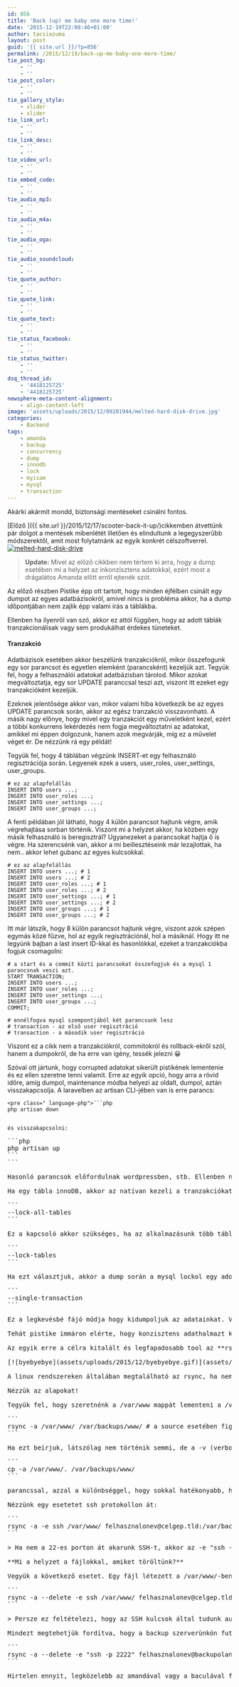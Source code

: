 ```yaml
---
id: 856
title: 'Back (up) me baby one more time!'
date: '2015-12-19T22:08:46+01:00'
author: tacsiazuma
layout: post
guid: '{{ site.url }}/?p=856'
permalink: /2015/12/19/back-up-me-baby-one-more-time/
tie_post_bg:
    - ''
    - ''
tie_post_color:
    - ''
    - ''
tie_gallery_style:
    - slider
    - slider
tie_link_url:
    - ''
    - ''
tie_link_desc:
    - ''
    - ''
tie_video_url:
    - ''
    - ''
tie_embed_code:
    - ''
    - ''
tie_audio_mp3:
    - ''
    - ''
tie_audio_m4a:
    - ''
    - ''
tie_audio_oga:
    - ''
    - ''
tie_audio_soundcloud:
    - ''
    - ''
tie_quote_author:
    - ''
    - ''
tie_quote_link:
    - ''
    - ''
tie_quote_text:
    - ''
    - ''
tie_status_facebook:
    - ''
    - ''
tie_status_twitter:
    - ''
    - ''
dsq_thread_id:
    - '4418125725'
    - '4418125725'
newsphere-meta-content-alignment:
    - align-content-left
image: 'assets/uploads/2015/12/09201944/melted-hard-disk-drive.jpg'
categories:
    - Backend
tags:
    - amanda
    - backup
    - concurrency
    - dump
    - innodb
    - lock
    - myisam
    - mysql
    - transaction
---
```


Akárki akármit mondd, biztonsági mentéseket csinálni fontos.

[Előző ]({{ site.url }}/2015/12/17/scooter-back-it-up/)cikkemben átvettünk pár dolgot a mentések mibenlétét illetően és elindultunk a legegyszerűbb módszerektől, amit most folytatnánk az egyik konkrét célszoftverrel.[![melted-hard-disk-drive](assets/uploads/2015/12/melted-hard-disk-drive.jpg)](assets/uploads/2015/12/melted-hard-disk-drive.jpg)

> **Update:** Mivel az előző cikkben nem tértem ki arra, hogy a dump esetében mi a helyzet az inkonzisztens adatokkal, ezért most a drágalátos Amanda előtt erről ejtenék szót.

Az előző részben Pistike épp ott tartott, hogy minden éjfélben csinált egy dumpot az egyes adatbázisokról, amivel nincs is probléma akkor, ha a dump időpontjában nem zajlik épp valami írás a táblákba.

Ellenben ha ilyenről van szó, akkor ez attól függően, hogy az adott táblák tranzakcionálisak vagy sem produkálhat érdekes tüneteket.

#### Tranzakció

Adatbázisok esetében akkor beszélünk tranzakciókról, mikor összefogunk egy sor parancsot és egyetlen elemként (parancsként) kezeljük azt. Tegyük fel, hogy a felhasználói adatokat adatbázisban tárolod. Mikor azokat megváltoztatja, egy sor UPDATE paranccsal teszi azt, viszont itt ezeket egy tranzakcióként kezeljük.

Ezeknek jelentősége akkor van, mikor valami hiba következik be az egyes UPDATE parancsok során, akkor az egész tranzakció visszavonható. A másik nagy előnye, hogy mivel egy tranzakciót egy műveletként kezel, ezért a többi konkurrens lekérdezés nem fogja megváltoztatni az adatokat, amikkel mi éppen dolgozunk, hanem azok megvárják, míg ez a művelet véget ér. De nézzünk rá egy példát!

Tegyük fel, hogy 4 táblában végzünk INSERT-et egy felhasználó regisztrációja során. Legyenek ezek a users, user\_roles, user\_settings, user\_groups.

```
# ez az alapfelállás
INSERT INTO users ...;
INSERT INTO user_roles ...;
INSERT INTO user_settings ...;
INSERT INTO user_groups ...;
```

A fenti példában jól látható, hogy 4 külön parancsot hajtunk végre, amik végrehajtása sorban történik. Viszont mi a helyzet akkor, ha közben egy másik felhasználó is beregisztrál? Ugyanezeket a parancsokat hajtja ő is végre. Ha szerencsénk van, akkor a mi beillesztéseink már lezajlottak, ha nem.. akkor lehet gubanc az egyes kulcsokkal.

```
# ez az alapfelállás
INSERT INTO users ...; # 1
INSERT INTO users ...; # 2
INSERT INTO user_roles ...; # 1
INSERT INTO user_roles ...; # 2
INSERT INTO user_settings ...; # 1
INSERT INTO user_settings ...; # 2
INSERT INTO user_groups ...; # 1
INSERT INTO user_groups ...; # 2
```

Itt már látszik, hogy 8 külön parancsot hajtunk végre, viszont azok szépen egymás közé fűzve, hol az egyik regisztrációnál, hol a másiknál. Hogy itt ne legyünk bajban a last insert ID-kkal és hasonlókkal, ezeket a tranzakciókba fogjuk csomagolni:

```
# a start és a commit közti parancsokat összefogjuk és a mysql 1 parancsnak veszi azt.
START TRANSACTION;
INSERT INTO users ...;
INSERT INTO user_roles ...;
INSERT INTO user_settings ...;
INSERT INTO user_groups ...;
COMMIT;

# ennélfogva mysql szempontjából két parancsunk lesz
# transaction - az első user regisztráció
# transaction - a második user regisztráció
```

Viszont ez a cikk nem a tranzakciókról, commitokról és rollback-ekről szól, hanem a dumpokról, de ha erre van igény, tessék jelezni 😀

Szóval ott jártunk, hogy corrupted adatokat sikerült pistikének lementenie és ez ellen szeretne tenni valamit. Erre az egyik opció, hogy arra a rövid időre, amíg dumpol, maintenance módba helyezi az oldalt, dumpol, aztán visszakapcsolja. A laravelben az artisan CLI-jében van is erre parancs:

```
<pre class=" language-php">```php
php artisan down
```
```

és visszakapcsolni:

```
<pre class=" language-php">```php
php artisan up
```
```

Hasonló parancsok előfordulnak wordpressben, stb. Ellenben ne kanyarodjunk el a tranzakcióktól és tábláktól.

Ha egy tábla innoDB, akkor az natívan kezeli a tranzakciókat, a MyISAM ellenben nem. Nézzük hát meg a parancssori kapcsolókat:

```
--lock-all-tables
```

Ez a kapcsoló akkor szükséges, ha az alkalmazásunk több táblán is dolgozik egyszerre és azok közül kettő is MyISAM, szükségünk lesz erre a dump során.

```
--lock-tables
```

Ha ezt választjuk, akkor a dump során a mysql lockol egy adott táblát, kidumpolja, unlockolja, majd megy tovább. Ha MyISAM tábláink vannak, akkor szükségünk lesz rá.

```
--single-transaction
```

Ez a legkevésbé fájó módja hogy kidumpoljuk az adatainkat. Viszont csak akkor működik, ha minden táblánk InnoDB. Ha van MyISAM táblánk, akkor sem fog hibát dobni, viszont a backupunk inkonzisztens adatokat is tartalmazhat.

Tehát pistike immáron elérte, hogy konzisztens adathalmazt kapjon meg, minden éjfélkor. Viszont jelenleg csak az SQL-ben tárolt adatokkal kezdtünk valamit. Mi lenne, ha a fájlokat is lementenénk?

Az egyik erre a célra kitalált és legfapadosabb tool az **rsync** lesz, amire elég sok más programot építettek (syncrify, stb.)

[![byebyebye](assets/uploads/2015/12/byebyebye.gif)](assets/uploads/2015/12/byebyebye.gif)

A linux rendszereken általában megtalálható az rsync, ha nem, akkor az rsync.samba.org-ról letölthető. Ez a kis program hatékony fájlmozgatásra ad lehetőséget a hálózaton keresztül, de egy gépen belül is használható.

Nézzük az alapokat!

Tegyük fel, hogy szeretnénk a /var/www mappát lementeni a /var/backups/www mappába:

```
rsync -a /var/www/ /var/backups/www/ # a source esetében figyeljünk a végző /-ekre könyvtárak esetében!
```

Ha ezt beírjuk, látszólag nem történik semmi, de a -v (verbose) flaggel máris láthatjuk, hogy mit is csináltunk. Ez a parancs alapesetben ekvivalens a

```
cp -a /var/www/. /var/backups/www/
```

parancssal, azzal a különbséggel, hogy sokkal hatékonyabb, ha a fájlokban kevés differencia van, ugyanis itt nem kerül a teljes fájl átmásolásra, csupán azon belül a diffek közlekednek, a --compress flagre ráadásul tömörítve.

Nézzünk egy esetetet ssh protokollon át:

```
rsync -a -e ssh /var/www/ felhasznalonev@celgep.tld:/var/backups/felhasznalonev/www/
```

> Ha nem a 22-es porton át akarunk SSH-t, akkor az -e "ssh -p $port" -al csináljuk. Ügyeljünk, hogy mindkét rendszeren fent legyen az rsync program.

**Mi a helyzet a fájlokkal, amiket töröltünk?**

Vegyük a következő esetet. Egy fájl létezett a /var/www/-ben és a /var/backups/www-ben is. Majd töröltük a /var/www alól és szeretnénk, ha a célhelyről is törlődne. Erre a célra szolgál a --delete flag.

```
rsync -a --delete -e ssh /var/www/ felhasznalonev@celgep.tld:/var/backups/felhasznalonev/www/
```

> Persze ez feltételezi, hogy az SSH kulcsok által tudunk autentikálni

Mindezt megtehetjük fordítva, hogy a backup szerverünkön futtatjuk mindezt:

```
rsync -a --delete -e "ssh -p 2222" felhasznalonev@backupolandogep.tld:/var/www/ /var/backups/felhasznalonev/www/
```

Hirtelen ennyit, legközelebb az amandával vagy a baculával folytatom!